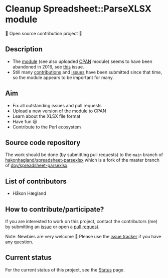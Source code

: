 # Cleanup Spreadsheet::ParseXLSX module

:camel: Open source contribution project :camel:

## Description
- The [module](https://github.com/doy/spreadsheet-parsexlsx/pulls)
  (see also uploaded [CPAN](https://metacpan.org/pod/Spreadsheet::ParseXLSX) module) seems to have been abandoned in 2016, see [this](https://github.com/doy/spreadsheet-parsexlsx/issues/97) issue.
- Still many [contributions](https://github.com/doy/spreadsheet-parsexlsx/pulls) and [issues](https://github.com/doy/spreadsheet-parsexlsx/issues) have been submitted since that time, so the
module appears to be important for many.


## Aim

- Fix all outstanding issues and pull requests
- Upload a new version of the module to CPAN
- Learn about the XLSX file format
- Have fun :smiley:
- Contribute to the Perl ecosystem

## Source code repository

The work should be done (by submitting pull requests)
to the `main` branch
of
[hakonhagland/spreadsheet-parsexlsx](https://github.com/hakonhagland/spreadsheet-parsexlsx) which
is a fork of the master branch
of [doy/spreadsheet-parsexlsx](https://github.com/doy/spreadsheet-parsexlsx).

## List of contributors

- Håkon Hægland

## How to contribute/participate?

If you are interested to work on this project, contact the
contributors (me) by submitting an [issue](https://github.com/hakonhagland/parse-xlsx-project/issues) or open a [pull request](https://github.com/hakonhagland/parse-xlsx-project/pulls).

Note: Newbies are very welcome :baby: Please use
the
[issue tracker](https://github.com/hakonhagland/parse-xlsx-project/issues) if
you have any question.

## Current status

For the current status of this project, see the [Status](Status.md) page.
